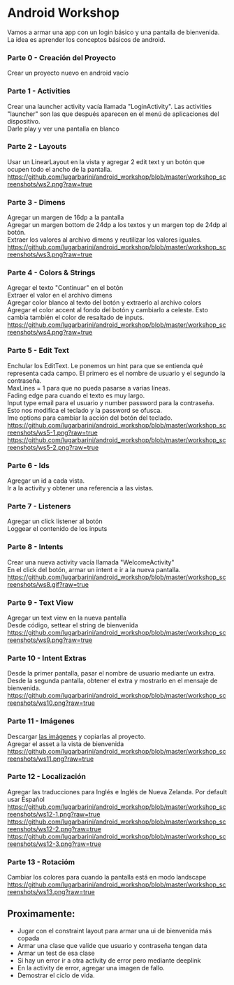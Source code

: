 # Android Workshop

Vamos a armar una app con un login básico y una pantalla de bienvenida. La idea es aprender los conceptos básicos de android. 


### Parte 0 - Creación del Proyecto
Crear un proyecto nuevo en android vacío

### Parte 1 - Activities
Crear una launcher activity vacía llamada "LoginActivity". Las activities "launcher" son las que después aparecen en el menú de aplicaciones del dispositivo.<br>
Darle play y ver una pantalla en blanco

### Parte 2 - Layouts
Usar un LinearLayout en la vista y agregar 2 edit text y un botón que ocupen todo el ancho de la pantalla. 
https://github.com/lugarbarini/android_workshop/blob/master/workshop_screenshots/ws2.png?raw=true

### Parte 3 - Dimens
Agregar un margen de 16dp a la pantalla<br>
Agregar un margen bottom de 24dp a los textos y un margen top de 24dp al botón.<br>
Extraer los valores al archivo dimens y reutilizar los valores iguales.<br>
https://github.com/lugarbarini/android_workshop/blob/master/workshop_screenshots/ws3.png?raw=true

### Parte 4 - Colors & Strings
Agregar el texto "Continuar" en el botón<br>
Extraer el valor en el archivo dimens<br>
Agregar color blanco al texto del botón y extraerlo al archivo colors<br>
Agregar el color accent al fondo del botón y cambiarlo a celeste. Esto cambia también el color de resaltado de inputs.<br>
https://github.com/lugarbarini/android_workshop/blob/master/workshop_screenshots/ws4.png?raw=true

### Parte 5 - Edit Text
Enchular los EditText. 
Le ponemos un hint para que se entienda qué representa cada campo. El primero es el nombre de usuario y el segundo la contraseña.<br>
MaxLines = 1 para que no pueda pasarse a varias líneas.<br>
Fading edge para cuando el texto es muy largo.<br>
Input type email para el usuario y number password para la contraseña. Esto nos modifica el teclado y la password se ofusca. <br>
Ime options para cambiar la acción del botón del teclado. 
https://github.com/lugarbarini/android_workshop/blob/master/workshop_screenshots/ws5-1.png?raw=true
https://github.com/lugarbarini/android_workshop/blob/master/workshop_screenshots/ws5-2.png?raw=true

### Parte 6 - Ids
Agregar un id a cada vista. <br>
Ir a la activity y obtener una referencia a las vistas. 

### Parte 7 - Listeners
Agregar un click listener al botón <br> 
Loggear el contenido de los inputs 

### Parte 8 - Intents
Crear una nueva activity vacía llamada "WelcomeActivity" <br>
En el click del botón, armar un intent e ir a la nueva pantalla. 
https://github.com/lugarbarini/android_workshop/blob/master/workshop_screenshots/ws8.gif?raw=true

### Parte 9 - Text View
Agregar un text view en la nueva pantalla <br>
Desde código, settear el string de bienvenida
https://github.com/lugarbarini/android_workshop/blob/master/workshop_screenshots/ws9.png?raw=true

### Parte 10 - Intent Extras
Desde la primer pantalla, pasar el nombre de usuario mediante un extra. <br>
Desde la segunda pantalla, obtener el extra y mostrarlo en el mensaje de bienvenida.
https://github.com/lugarbarini/android_workshop/blob/master/workshop_screenshots/ws10.png?raw=true

### Parte 11 - Imágenes
Descargar [las imágenes](https://drive.google.com/drive/folders/1crIXLV7s0AlF0kPP5RmJXG3DbeTLaHzF?usp=sharing) y copiarlas al proyecto. <br>
Agregar el asset a la vista de bienvenida
https://github.com/lugarbarini/android_workshop/blob/master/workshop_screenshots/ws11.png?raw=true

### Parte 12 - Localización
Agregar las traducciones para Inglés e Inglés de Nueva Zelanda. Por default usar Español
https://github.com/lugarbarini/android_workshop/blob/master/workshop_screenshots/ws12-1.png?raw=true
https://github.com/lugarbarini/android_workshop/blob/master/workshop_screenshots/ws12-2.png?raw=true
https://github.com/lugarbarini/android_workshop/blob/master/workshop_screenshots/ws12-3.png?raw=true

### Parte 13 - Rotacióm
Cambiar los colores para cuando la pantalla está en modo landscape
https://github.com/lugarbarini/android_workshop/blob/master/workshop_screenshots/ws13.png?raw=true




## Proximamente: 
- Jugar con el constraint layout para armar una ui de bienvenida más copada
- Armar una clase que valide que usuario y contraseña tengan data
- Armar un test de esa clase
- Si hay un error ir a otra activity de error pero mediante deeplink
- En la activity de error, agregar una imagen de fallo. 
- Demostrar el ciclo de vida. 



